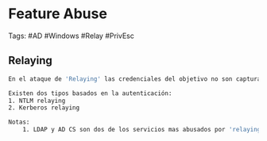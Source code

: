 # Feature Abuse 

Tags: #AD #Windows #Relay  #PrivEsc 

## Relaying 

```bash 
En el ataque de 'Relaying' las credenciales del objetivo no son capturadas. En lugar de eso, ellos son enviados a un servicio local o remoto o a un 'endpoint' para la autenticación

Existen dos tipos basados en la autenticación:
1. NTLM relaying 
2. Kerberos relaying 

Notas:
	1. LDAP y AD CS son dos de los servicios mas abusados por 'relaying'
```